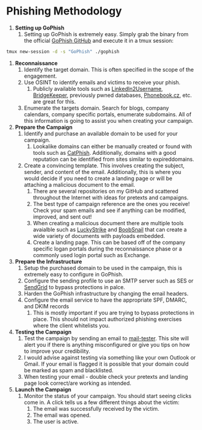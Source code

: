 # Phishing Methodology

1. **Setting up GoPhish**
   1. Setting up GoPhish is extremely easy. Simply grab the binary from the official [GoPhish GitHub](https://github.com/gophish/gophish) and execute it in a tmux session:

```bash
tmux new-session -d -s "GoPhish" ./gophish
```

1. **Reconnaissance**
   1. Identify the target domain. This is often specified in the scope of the engagement.
   2. Use OSINT to identify emails and victims to receive your phish.
      1. Publicly available tools such as [LinkedIn2Username](https://github.com/initstring/linkedin2username), [BridgeKeeper](https://github.com/0xZDH/BridgeKeeper), previously pwned databases, [Phonebook.cz](https://phonebook.cz), etc. are great for this.
   3. Enumerate the targets domain. Search for blogs, company calendars, company specific portals, enumerate subdomains. All of this information is going to assist you when creating your campaign.
2. **Prepare the Campaign**
   1. Identify and purchase an available domain to be used for your campaign.
      1. Lookalike domains can either be manually created or found with tools such as [CatPhish](https://github.com/ring0lab/catphish). Additionally, domains with a good reputation can be identified from sites similar to expireddomains.
   2. Create a convincing template. This involves creating the subject, sender, and content of the email. Additionally, this is where you would decide if you need to create a landing page or will be attaching a malicious document to the email.
      1. There are several repositories on my GitHub and scattered throughout the Internet with ideas for pretexts and campaigns.
      2. The best type of campaign reference are the ones you receive! Check your spam emails and see if anything can be modified, improved, and sent out!
      3. When creating a malicious document there are multiple tools avaialble such as [LuckyStrike](https://github.com/curi0usJack/luckystrike) and [BoobSnail](https://github.com/STMCyber/boobsnail) that can create a wide variety of documents with payloads embedded.
      4. Create a landing page. This can be based off of the company specific logan portals during the reconnaissance phase or a commonly used login portal such as Exchange.
3. **Prepare the Infrastructure**
   1. Setup the purchased domain to be used in the campaign, this is extremely easy to configure in GoPhish.
   2. Configure the sending profile to use an SMTP server such as SES or [SendGrid](https://sendgrid.com) to bypass protections in palce.
   3. Harden the GoPhish infrastructure by changing the email headers.
   4. Configure the email service to have the appropriate SPF, DMARC, and DKIM records
      1. This is mostly important if you are trying to bypass protections in place. This should not impact authorized phishing exercises where the client whitelists you.
4. **Testing the Campaign**
   1. Test the campaign by sending an email to [mail-tester](https://www.mail-tester.com). This site will alert you if there is anything misconfigured or give you tips on how to improve your credibility.
   2. I would advise against testing via something like your own Outlook or Gmail. If your email is flagged it is possible that your domain could be marked as spam and blacklisted.
   3. When testing your email - double check your pretexts and landing page look correct/are working as intended.
5. **Launch the Campaign**
   1. Monitor the status of your campaign. You should start seeing clicks come in. A click tells us a few different things about the victim:
      1. The email was successfully received by the victim.
      2. The email was opened.
      3. The user is active.
